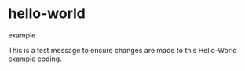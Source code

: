 # hello-world
example


This is a test message to ensure changes are made to this Hello-World example coding.
